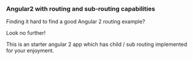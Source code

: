 ### Angular2 with routing and sub-routing capabilities

Finding it hard to find a good Angular 2 routing example?

Look no further!

This is an starter angular 2 app which has child / sub routing implemented for your enjoyment.
